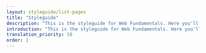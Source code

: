 ```yaml
---
layout: styleguide/list-pages
title: "Styleguide"
description: "This is the styleguide for Web Fundamentals. Here you'll find the custom liquid tags and CSS styles for the site."
introduction: "This is the styleguide for Web Fundamentals. Here you'll find the custom liquid tags and CSS styles for the site."
translation_priority: 10
order: 1
---
```

